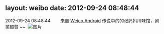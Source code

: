 layout: weibo
date: 2012-09-24 08:48:44
---
<meta name="referrer" content="no-referrer" />

2012-09-24 08:48:44  &nbsp;&nbsp;&nbsp;&nbsp;&nbsp;&nbsp; 来自 <a href="http://app.weibo.com/t/feed/l4RWD" rel="nofollow">Weico.Android</a>
传说中的的张妈妈川味馆，涮菜超赞 ~~ ​​​
![图片](https://ww2.sinaimg.cn/large/6d2a6003jw1dx7bmjz2cmj.jpg)
